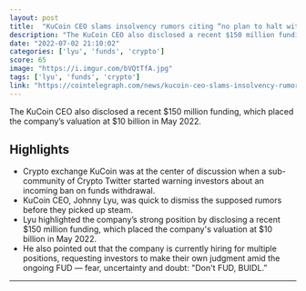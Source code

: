 ```yaml
---
layout: post
title:  "KuCoin CEO slams insolvency rumors citing “no plan to halt withdrawal”"
description: "The KuCoin CEO also disclosed a recent $150 million funding, which placed the company’s valuation at $10 billion in May 2022."
date: "2022-07-02 21:10:02"
categories: ['lyu', 'funds', 'crypto']
score: 65
image: "https://i.imgur.com/bVQtTfA.jpg"
tags: ['lyu', 'funds', 'crypto']
link: "https://cointelegraph.com/news/kucoin-ceo-slams-insolvency-rumors-citing-no-plan-to-halt-withdrawal"
---
```


The KuCoin CEO also disclosed a recent $150 million funding, which placed the company’s valuation at $10 billion in May 2022.

## Highlights

- Crypto exchange KuCoin was at the center of discussion when a sub-community of Crypto Twitter started warning investors about an incoming ban on funds withdrawal.
- KuCoin CEO, Johnny Lyu, was quick to dismiss the supposed rumors before they picked up steam.
- Lyu highlighted the company’s strong position by disclosing a recent $150 million funding, which placed the company's valuation at $10 billion in May 2022.
- He also pointed out that the company is currently hiring for multiple positions, requesting investors to make their own judgment amid the ongoing FUD — fear, uncertainty and doubt: "Don't FUD, BUIDL.”

---
